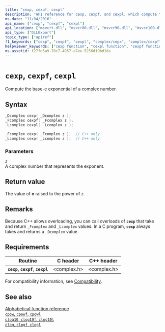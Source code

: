 ```yaml
---
title: "cexp, cexpf, cexpl"
description: "API reference for cexp, cexpf, and cexpl; which compute the base-e exponential of a complex number."
ms.date: "11/04/2016"
api_name: ["cexp", "cexpf", "cexpl"]
api_location: ["msvcrt.dll", "msvcr80.dll", "msvcr90.dll", "msvcr100.dll", "msvcr100_clr0400.dll", "msvcr110.dll", "msvcr110_clr0400.dll", "msvcr120.dll", "msvcr120_clr0400.dll", "ucrtbase.dll", "api-ms-win-crt-math-l1-1-0.dll"]
api_type: ["DLLExport"]
topic_type: ["apiref"]
f1_keywords: ["cexp", "cexpf", "cexpl", "complex/cepx", "complex/cexpf", "complex/cexpl"]
helpviewer_keywords: ["cexp function", "cexpl function", "cexpf function"]
ms.assetid: f27fd5a9-70c7-4957-a7ee-5256d19bd1da
---
```

# `cexp`, `cexpf`, `cexpl`

Compute the base-e exponential of a complex number.

## Syntax

```C
_Dcomplex cexp( _Dcomplex z );
_Fcomplex cexpf( _Fcomplex z );
_Lcomplex cexpl( _Lcomplex z );

_Fcomplex cexp( _Fcomplex z );  // C++ only
_Lcomplex cexp( _Lcomplex z );  // C++ only
```

### Parameters

*`z`*\
A complex number that represents the exponent.

## Return value

The value of **e** raised to the power of *`z`*.

## Remarks

Because C++ allows overloading, you can call overloads of **`cexp`** that take and return `_Fcomplex` and `_Lcomplex` values. In a C program, **`cexp`** always takes and returns a `_Dcomplex` value.

## Requirements

| Routine | C header | C++ header |
|---|---|---|
| **`cexp`**, **`cexpf`**, **`cexpl`** | \<complex.h> | \<complex.h> |

For compatibility information, see [Compatibility](../compatibility.md).

## See also

[Alphabetical function reference](crt-alphabetical-function-reference.md)\
[`cpow`, `cpowf`, `cpowl`](cpow-cpowf-cpowl.md)\
[`clog10`, `clog10f`, `clog10l`](clog10-clog10f-clog10l.md)\
[`clog`, `clogf`, `clogl`](clog-clogf-clogl.md)
